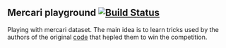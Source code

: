 ## Mercari playground [![Build Status](https://travis-ci.com/kqf/mercari.svg?token=7bkqqhrPB19pD1YKrAZM&branch=master)](https://travis-ci.com/kqf/mercari)
Playing with mercari dataset. The main idea is to learn tricks used by the authors of the original [code](https://www.kaggle.com/lopuhin/mercari-golf-0-3875-cv-in-75-loc-1900-s) that hepled them to win the competition.
